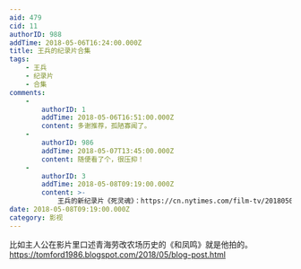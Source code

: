 ```yaml
---
aid: 479
cid: 11
authorID: 988
addTime: 2018-05-06T16:24:00.000Z
title: 王兵的纪录片合集
tags:
    - 王兵
    - 纪录片
    - 合集
comments:
    -
        authorID: 1
        addTime: 2018-05-06T16:51:00.000Z
        content: 多谢推荐，孤陋寡闻了。
    -
        authorID: 986
        addTime: 2018-05-07T13:45:00.000Z
        content: 随便看了个，很压抑！
    -
        authorID: 3
        addTime: 2018-05-08T09:19:00.000Z
        content: >-
            王兵的新纪录片《死灵魂》：https://cn.nytimes.com/film-tv/20180508/wang-bing-dead-souls
date: 2018-05-08T09:19:00.000Z
category: 影视
---
```


比如主人公在影片里口述青海劳改农场历史的《和凤鸣》就是他拍的。 https://tomford1986.blogspot.com/2018/05/blog-post.html
